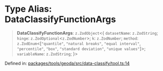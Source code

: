 # Type Alias: DataClassifyFunctionArgs

> **DataClassifyFunctionArgs**: `z.ZodObject`\<\{ `datasetName`: `z.ZodString`; `hinge`: `z.ZodOptional`\<`z.ZodNumber`\>; `k`: `z.ZodNumber`; `method`: `z.ZodEnum`\<\[`"quantile"`, `"natural breaks"`, `"equal interval"`, `"percentile"`, `"box"`, `"standard deviation"`, `"unique values"`\]\>; `variableName`: `z.ZodString`; \}\>

Defined in: [packages/tools/geoda/src/data-classify/tool.ts:14](https://github.com/GeoDaCenter/openassistant/blob/bf312b357cb340f1f76fa8b62441fb39bcbce0ce/packages/tools/geoda/src/data-classify/tool.ts#L14)
